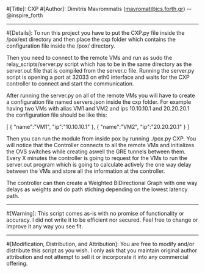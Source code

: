 #[Title]: CXP
#[Author]: Dimitris Mavrommatis (mavromat@ics.forth.gr) -- @inspire_forth

------------------------------------------------------------------------------------------------------------

#[Details]: 
To run this project you have to put the CXP.py file inside the /pox/ext directory and then place the cxp
folder which contains the configuration file inside the /pox/ directory.

Then you need to connect to the remote VMs and run as sudo the relay_scripts/server.py script which has to
be in the same directory as the server.out file that is compiled from the server.c file. Running the 
server.py script is opening a port at 32033 on eth0 interface and waits for the CXP controller to connect and
start the communication.

After running the server.py on all of the remote VMs you will have to create a configuration file named
servers.json inside the cxp folder. For example having two VMs with alias VM1 and VM2 and ips 10.10.10.1 and
20.20.20.1 the configuration file should be like this:

[ 
	{ 
		"name":"VM1",
		"ip":"10.10.10.1" 
	},
	{
		"name":"VM2",
		"ip":"20.20.20.1"
	}
]

Then you can run the module from inside pox by running ./pox.py CXP. You will notice that the Controller
connects to all the remote VMs and initializes the OVS switches while creating aswell the GRE tunnels
between them. Every X minutes the controller is going to request for the VMs to run the server.out program
which is going to calculate actively the one way delay between the VMs and store all the information at
the controller.

The controller can then create a Weighted BiDirectional Graph with one way delays as weights and do path
stiching depending on the lowest latency path.

------------------------------------------------------------------------------------------------------------

#[Warning]:
This script comes as-is with no promise of functionality or accuracy. I did not write it to be efficient nor 
secured. Feel free to change or improve it any way you see fit.

------------------------------------------------------------------------------------------------------------   

#[Modification, Distribution, and Attribution]:
You are free to modify and/or distribute this script as you wish.  I only ask that you maintain original
author attribution and not attempt to sell it or incorporate it into any commercial offering.
